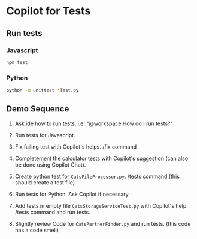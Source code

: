 # Copilot for Tests

## Run tests

### Javascript

```bash
npm test
```

### Python

```bash
python -m unittest *Test.py
```

## Demo Sequence

1. Ask ide how to run tests. i.e. "@workspace How do I run tests?"

2. Run tests for Javascript.

3. Fix failing test with Copilot's helps. /fix command

4. Completement the calculator tests with Copilot's suggestion (can also be done using Copilot Chat).

5. Create python test for `CatsFileProcessor.py`. /tests command (this should create a test file)

6. Run tests for Python. Ask Copilot if necessary.

7. Add tests in empty file `CatsStorageServiceTest.py` with Copilot's help. /tests command and run tests.

8. Slightly review Code for `CatsPartnerFinder.py` and run tests. (this code has a code smell)
